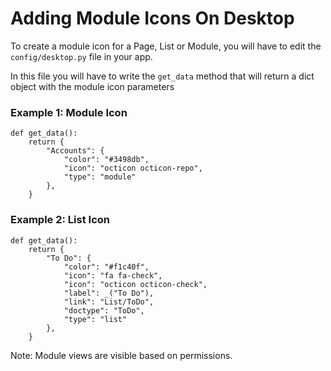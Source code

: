 <!-- add-breadcrumbs -->
# Adding Module Icons On Desktop

To create a module icon for a Page, List or Module, you will have to edit the `config/desktop.py` file in your app.

In this file you will have to write the `get_data` method that will return a dict object with the module icon parameters

### Example 1: Module Icon

	def get_data():
		return {
			"Accounts": {
				"color": "#3498db",
				"icon": "octicon octicon-repo",
				"type": "module"
			},
		}

### Example 2: List Icon

	def get_data():
		return {
			"To Do": {
				"color": "#f1c40f",
				"icon": "fa fa-check",
				"icon": "octicon octicon-check",
				"label": _("To Do"),
				"link": "List/ToDo",
				"doctype": "ToDo",
				"type": "list"
			},
		}


Note: Module views are visible based on permissions.

<!-- markdown -->
